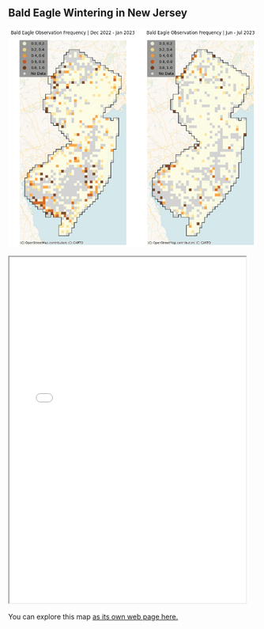 ## Bald Eagle Wintering in New Jersey

![Bald Eagle Frequency Maps](frequency_raster_bald_eagle_maps.png)

<iframe src="bald_eagle_wintering_nj.html" height="700" width="95%"></iframe>

You can explore this map [as its own web page here.](bald_eagle_wintering_nj.html)
